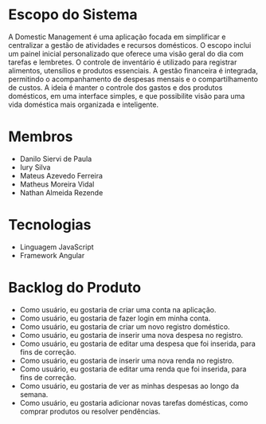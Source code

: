 # Escopo do Sistema
A Domestic Management é uma aplicação focada em simplificar e centralizar a gestão de atividades e recursos domésticos. O escopo inclui um painel inicial personalizado que oferece uma visão geral do dia com tarefas e lembretes. O controle de inventário é utilizado para registrar alimentos, utensílios e produtos essenciais. A gestão financeira é integrada, permitindo o acompanhamento de despesas mensais e o compartilhamento de custos. A ideia é manter o controle dos gastos e dos produtos domésticos, em uma interface simples, e que possibilite visão para uma vida doméstica mais organizada e inteligente.

# Membros
- Danilo Siervi de Paula
- Iury Silva
- Mateus Azevedo Ferreira
- Matheus Moreira Vidal
- Nathan Almeida Rezende

# Tecnologias
- Linguagem JavaScript
- Framework Angular

# Backlog do Produto
- Como usuário, eu gostaria de criar uma conta na aplicação.
- Como usuário, eu gostaria de fazer login em minha conta.
- Como usuário, eu gostaria de criar um novo registro doméstico.
- Como usuário, eu gostaria de inserir uma nova despesa no registro.
- Como usuário, eu gostaria de editar uma despesa que foi inserida, para fins de correção.
- Como usuário, eu gostaria de inserir uma nova renda no registro.
- Como usuário, eu gostaria de editar uma renda que foi inserida, para fins de correção.
- Como usuário, eu gostaria de ver as minhas despesas ao longo da semana.
- Como usuário, eu gostaria adicionar novas tarefas domésticas, como comprar produtos ou resolver pendências.
